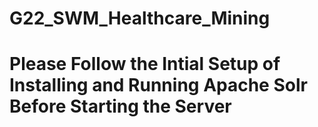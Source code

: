 # G22_SWM_Healthcare_Mining

# Please Follow the Intial Setup of Installing and Running Apache Solr Before Starting the Server

